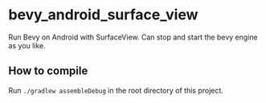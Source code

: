 # bevy_android_surface_view

Run Bevy on Android with SurfaceView. Can stop and start the bevy engine as you like.

## How to compile

Run `./gradlew assembleDebug` in the root directory of this project. 

